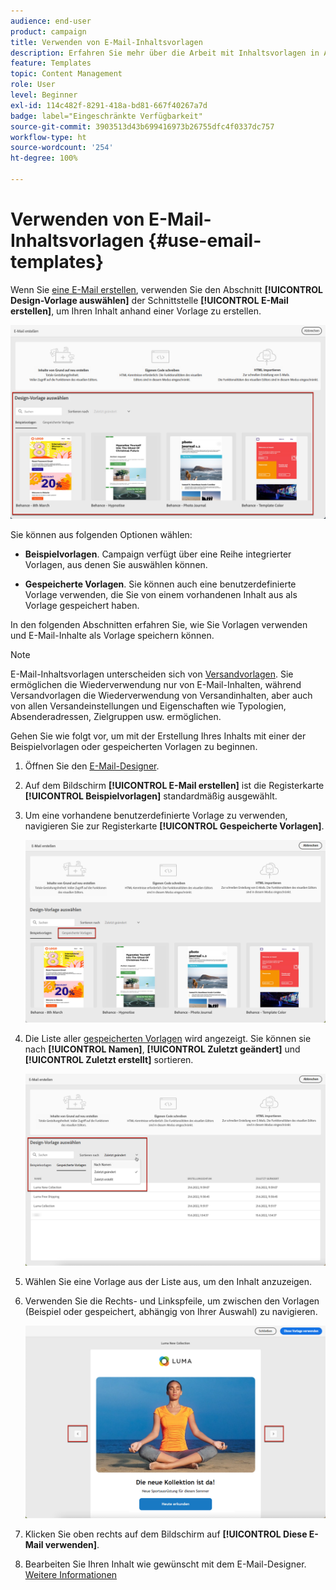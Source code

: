 ```yaml
---
audience: end-user
product: campaign
title: Verwenden von E-Mail-Inhaltsvorlagen
description: Erfahren Sie mehr über die Arbeit mit Inhaltsvorlagen in Adobe Campaign
feature: Templates
topic: Content Management
role: User
level: Beginner
exl-id: 114c482f-8291-418a-bd81-667f40267a7d
badge: label="Eingeschränkte Verfügbarkeit"
source-git-commit: 3903513d43b699416973b26755dfc4f0337dc757
workflow-type: ht
source-wordcount: '254'
ht-degree: 100%

---
```


# Verwenden von E-Mail-Inhaltsvorlagen {#use-email-templates}

Wenn Sie [eine E-Mail erstellen](../email/create-email.md), verwenden Sie den Abschnitt **[!UICONTROL Design-Vorlage auswählen]** der Schnittstelle **[!UICONTROL E-Mail erstellen]**, um Ihren Inhalt anhand einer Vorlage zu erstellen.

![](assets/email_designer-templates.png)

Sie können aus folgenden Optionen wählen:

* **Beispielvorlagen**. Campaign verfügt über eine Reihe integrierter Vorlagen, aus denen Sie auswählen können.

* **Gespeicherte Vorlagen**. Sie können auch eine benutzerdefinierte Vorlage verwenden, die Sie von einem vorhandenen Inhalt aus als Vorlage gespeichert haben.

In den folgenden Abschnitten erfahren Sie, wie Sie Vorlagen verwenden und E-Mail-Inhalte als Vorlage speichern können.

>[!NOTE]
>
>E-Mail-Inhaltsvorlagen unterscheiden sich von [Versandvorlagen](../msg/delivery-template.md). Sie ermöglichen die Wiederverwendung nur von E-Mail-Inhalten, während Versandvorlagen die Wiederverwendung von Versandinhalten, aber auch von allen Versandeinstellungen und Eigenschaften wie Typologien, Absenderadressen, Zielgruppen usw. ermöglichen.

Gehen Sie wie folgt vor, um mit der Erstellung Ihres Inhalts mit einer der Beispielvorlagen oder gespeicherten Vorlagen zu beginnen.

1. Öffnen Sie den [E-Mail-Designer](create-email-content.md).

1. Auf dem Bildschirm **[!UICONTROL E-Mail erstellen]** ist die Registerkarte **[!UICONTROL Beispielvorlagen]** standardmäßig ausgewählt.

1. Um eine vorhandene benutzerdefinierte Vorlage zu verwenden, navigieren Sie zur Registerkarte **[!UICONTROL Gespeicherte Vorlagen]**.

   ![](assets/email_designer-saved-templates-tab.png)

1. Die Liste aller [gespeicherten Vorlagen](#save-as-template) wird angezeigt. Sie können sie nach **[!UICONTROL Namen]**, **[!UICONTROL Zuletzt geändert]** und **[!UICONTROL Zuletzt erstellt]** sortieren.

   ![](assets/email_designer-saved-templates.png)

1. Wählen Sie eine Vorlage aus der Liste aus, um den Inhalt anzuzeigen.

1. Verwenden Sie die Rechts- und Linkspfeile, um zwischen den Vorlagen (Beispiel oder gespeichert, abhängig von Ihrer Auswahl) zu navigieren.

   ![](assets/email_designer-saved-templates-navigate.png)

1. Klicken Sie oben rechts auf dem Bildschirm auf **[!UICONTROL Diese E-Mail verwenden]**.

1. Bearbeiten Sie Ihren Inhalt wie gewünscht mit dem E-Mail-Designer. [Weitere Informationen](create-email-content.md)

